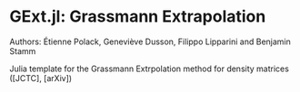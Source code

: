 # GExt.jl: Grassmann Extrapolation

Authors: Étienne Polack, Geneviève Dusson, Filippo Lipparini and Benjamin Stamm

Julia template for the Grassmann Extrpolation method for density matrices ([JCTC], [arXiv])
